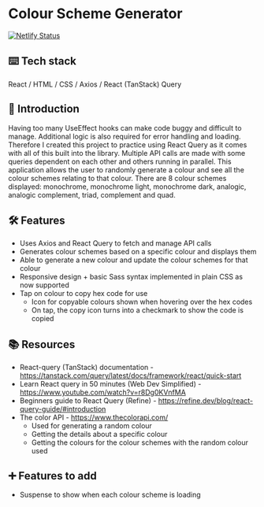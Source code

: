 # Colour Scheme Generator
[![Netlify Status](https://api.netlify.com/api/v1/badges/50d6bd96-0cd1-40da-afb9-b29b7086678e/deploy-status)](https://app.netlify.com/sites/kareenapatel-colourschemegenerator/deploys)

## ⌨️ Tech stack
React / HTML / CSS / Axios / React (TanStack) Query 

## 🍼 Introduction
Having too many UseEffect hooks can make code buggy and difficult to manage. Additional logic is also required for error handling and loading. Therefore I created this project to practice using React Query as it comes with all of this built into the library. Multiple API calls are made with some queries dependent on each other and others running in parallel. This application allows the user to randomly generate a colour and see all the colour schemes relating to that colour. There are 8 colour schemes displayed: monochrome, monochrome light, monochrome dark, analogic, analogic complement, triad, complement and quad.

## 🛠️ Features
- Uses Axios and React Query to fetch and manage API calls
- Generates colour schemes based on a specific colour and displays them
- Able to generate a new colour and update the colour schemes for that colour
- Responsive design + basic Sass syntax implemented in plain CSS as now supported
- Tap on colour to copy hex code for use
  - Icon for copyable colours shown when hovering over the hex codes
  - On tap, the copy icon turns into a checkmark to show the code is copied

## 📚 Resources
- React-query (TanStack) documentation - https://tanstack.com/query/latest/docs/framework/react/quick-start
- Learn React query in 50 minutes (Web Dev Simplified) - https://www.youtube.com/watch?v=r8Dg0KVnfMA
- Beginners guide to React Query (Refine) - https://refine.dev/blog/react-query-guide/#introduction
- The color API - https://www.thecolorapi.com/
  - Used for generating a random colour
  - Getting the details about a specific colour
  - Getting the colours for the colour schemes with the random colour used

## ➕ Features to add
- Suspense to show when each colour scheme is loading


